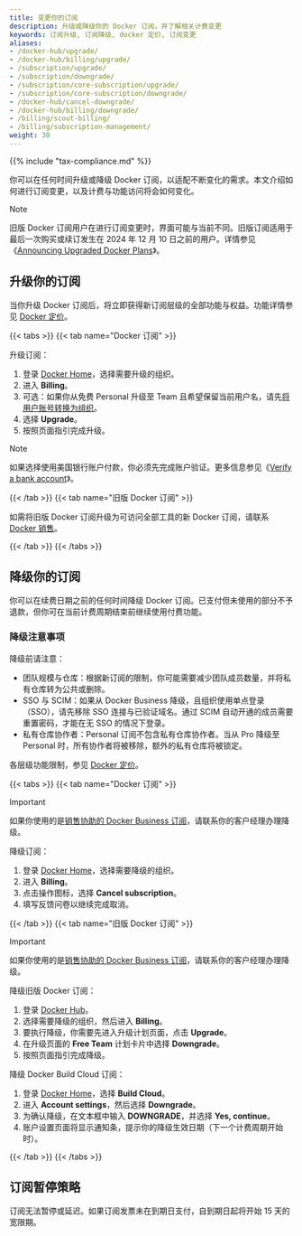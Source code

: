 ```yaml
---
title: 变更你的订阅
description: 升级或降级你的 Docker 订阅，并了解相关计费变更
keywords: 订阅升级, 订阅降级, docker 定价, 订阅变更
aliases:
- /docker-hub/upgrade/
- /docker-hub/billing/upgrade/
- /subscription/upgrade/
- /subscription/downgrade/
- /subscription/core-subscription/upgrade/
- /subscription/core-subscription/downgrade/
- /docker-hub/cancel-downgrade/
- /docker-hub/billing/downgrade/
- /billing/scout-billing/
- /billing/subscription-management/
weight: 30
---
```


{{% include "tax-compliance.md" %}}

你可以在任何时间升级或降级 Docker 订阅，以适配不断变化的需求。本文介绍如何进行订阅变更，以及计费与功能访问将会如何变化。

> [!NOTE]
>
> 旧版 Docker 订阅用户在进行订阅变更时，界面可能与当前不同。旧版订阅适用于最后一次购买或续订发生在 2024 年 12 月 10 日之前的用户。详情参见《[Announcing Upgraded Docker Plans](https://www.docker.com/blog/november-2024-updated-plans-announcement/)》。

## 升级你的订阅

当你升级 Docker 订阅后，将立即获得新订阅层级的全部功能与权益。功能详情参见 [Docker 定价](https://www.docker.com/pricing)。

{{< tabs >}}
{{< tab name="Docker 订阅" >}}

升级订阅：

1. 登录 [Docker Home](https://app.docker.com/)，选择需要升级的组织。
1. 进入 **Billing**。
1. 可选：如果你从免费 Personal 升级至 Team 且希望保留当前用户名，请先[将用户账号转换为组织](../admin/organization/convert-account.md)。
1. 选择 **Upgrade**。
1. 按照页面指引完成升级。

> [!NOTE]
>
> 如果选择使用美国银行账户付款，你必须先完成账户验证。更多信息参见《[Verify a bank account](manuals/billing/payment-method.md#verify-a-bank-account)》。

{{< /tab >}}
{{< tab name="旧版 Docker 订阅" >}}

如需将旧版 Docker 订阅升级为可访问全部工具的新 Docker 订阅，请联系 [Docker 销售](https://www.docker.com/pricing/contact-sales/)。

{{< /tab >}}
{{< /tabs >}}

## 降级你的订阅

你可以在续费日期之前的任何时间降级 Docker 订阅。已支付但未使用的部分不予退款，但你可在当前计费周期结束前继续使用付费功能。

### 降级注意事项

降级前请注意：

- 团队规模与仓库：根据新订阅的限制，你可能需要减少团队成员数量，并将私有仓库转为公共或删除。
- SSO 与 SCIM：如果从 Docker Business 降级，且组织使用单点登录（SSO），请先移除 SSO 连接与已验证域名。通过 SCIM 自动开通的成员需要重置密码，才能在无 SSO 的情况下登录。
- 私有仓库协作者：Personal 订阅不包含私有仓库协作者。当从 Pro 降级至 Personal 时，所有协作者将被移除，额外的私有仓库将被锁定。

各层级功能限制，参见 [Docker 定价](https://www.docker.com/pricing)。

{{< tabs >}}
{{< tab name="Docker 订阅" >}}

> [!IMPORTANT]
>
> 如果你使用的是[销售协助的 Docker Business 订阅](details.md#sales-assisted)，请联系你的客户经理办理降级。

降级订阅：

1. 登录 [Docker Home](https://app.docker.com/)，选择需要降级的组织。
1. 进入 **Billing**。
1. 点击操作图标，选择 **Cancel subscription**。
1. 填写反馈问卷以继续完成取消。

{{< /tab >}}
{{< tab name="旧版 Docker 订阅" >}}

> [!IMPORTANT]
>
> 如果你使用的是[销售协助的 Docker Business 订阅](details.md#sales-assisted)，请联系你的客户经理办理降级。

降级旧版 Docker 订阅：

1. 登录 [Docker Hub](https://hub.docker.com/billing)。
1. 选择需要降级的组织，然后进入 **Billing**。
1. 要执行降级，你需要先进入升级计划页面，点击 **Upgrade**。
1. 在升级页面的 **Free Team** 计划卡片中选择 **Downgrade**。
1. 按照页面指引完成降级。

降级 Docker Build Cloud 订阅：

1. 登录 [Docker Home](https://app.docker.com)，选择 **Build Cloud**。
1. 进入 **Account settings**，然后选择 **Downgrade**。
1. 为确认降级，在文本框中输入 **DOWNGRADE**，并选择 **Yes, continue**。
1. 账户设置页面将显示通知条，提示你的降级生效日期（下一个计费周期开始时）。

{{< /tab >}}
{{< /tabs >}}

## 订阅暂停策略

订阅无法暂停或延迟。如果订阅发票未在到期日支付，自到期日起将开始 15 天的宽限期。
